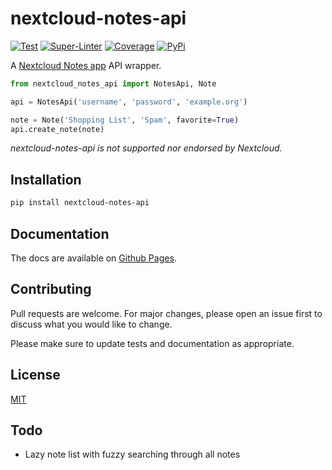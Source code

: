 # nextcloud-notes-api

[![Test](https://github.com/coma64/nextcloud-notes-api/workflows/Test/badge.svg)](https://github.com/coma64/nextcloud-notes-api/actions?query=workflow%3ATest)
[![Super-Linter](https://github.com/coma64/nextcloud-notes-api/workflows/Super-Linter/badge.svg)](https://github.com/coma64/nextcloud-notes-api/actions?query=workflow%3ASuper-Linter)
[![Coverage](https://img.shields.io/codecov/c/github/coma64/nextcloud-notes-api?color=%2334D058)](https://codecov.io/gh/coma64/nextcloud-notes-api)
[![PyPi](https://img.shields.io/pypi/v/nextcloud-notes-api)](https://pypi.org/project/nextcloud-notes-api/)

A [Nextcloud Notes app](https://github.com/nextcloud/notes) API wrapper.

```py
from nextcloud_notes_api import NotesApi, Note

api = NotesApi('username', 'password', 'example.org')

note = Note('Shopping List', 'Spam', favorite=True)
api.create_note(note)
```

_*nextcloud-notes-api is not supported nor endorsed by Nextcloud.*_

## Installation

```sh
pip install nextcloud-notes-api
```

## Documentation

The docs are available on [Github Pages](https://coma64.github.io/nextcloud-notes-api/).

## Contributing

Pull requests are welcome. For major changes,
please open an issue first to discuss what you would like to change.

Please make sure to update tests and documentation as appropriate.

## License

[MIT](https://choosealicense.com/licenses/mit/)

## Todo

- Lazy note list with fuzzy searching through all notes

